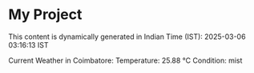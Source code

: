 # My Project

This content is dynamically generated in Indian Time (IST): 2025-03-06 03:16:13 IST


Current Weather in Coimbatore:
Temperature: 25.88 °C
Condition: mist
